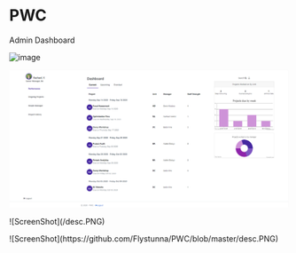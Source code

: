 # PWC
Admin Dashboard

![image](https://drive.google.com/uc?export=view&id=1NKlwwuTcOLx9hOOmwtD5dNZk9byn4OFD)

![image](desc.PNG)

<p>
    ![ScreenShot](/desc.PNG)
</p>


<p>
    ![ScreenShot](https://github.com/Flystunna/PWC/blob/master/desc.PNG)
</p>


<p>
    <img src="https://drive.google.com/uc?export=view&id=1NKlwwuTcOLx9hOOmwtD5dNZk9byn4OFD" alt="" />
</p>
